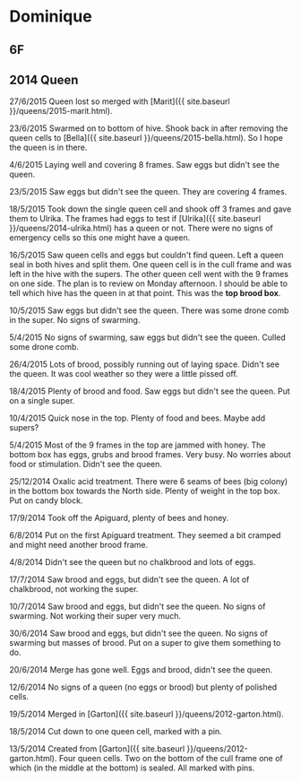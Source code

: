 # Dominique

## 6F

## 2014 Queen

27/6/2015 Queen lost so merged with [Marit]({{ site.baseurl }}/queens/2015-marit.html).

23/6/2015 Swarmed on to bottom of hive.  Shook back in after removing the queen cells to [Bella]({{ site.baseurl }}/queens/2015-bella.html).  So I hope the queen is in there.

4/6/2015 Laying well and covering 8 frames.  Saw eggs but didn't see the queen.

23/5/2015 Saw eggs but didn't see the queen.  They are covering 4 frames.

18/5/2015 Took down the single queen cell and shook off 3 frames and gave them to Ulrika.  The frames had eggs to test if [Ulrika]({{ site.baseurl }}/queens/2014-ulrika.html) has a queen or not.  There were no signs of emergency cells so this one might have a queen.

16/5/2015 Saw queen cells and eggs but couldn't find queen.  Left a queen seal in both hives and split them.  One queen cell is in the cull frame and was left in the hive with the supers.  The other queen cell went with the 9 frames on one side.  The plan is to review on Monday afternoon.  I should be able to tell which hive has the queen in at that point.  This was the **top brood box**.

10/5/2015  Saw eggs but didn't see the queen. There was some drone comb in the super.  No signs of swarming.

5/4/2015 No signs of swarming, saw eggs but didn't see the queen. Culled some drone comb.

26/4/2015 Lots of brood, possibly running out of laying space.  Didn't see the queen.  It was cool weather so they were a little pissed off.

18/4/2015 Plenty of brood and food.  Saw eggs but didn't see the queen.  Put on a single super.

10/4/2015 Quick nose in the top.  Plenty of food and bees.  Maybe add supers?

5/4/2015 Most of the 9 frames in the top are jammed with honey.  The bottom box has eggs, grubs and brood frames.  Very busy.  No worries about food or stimulation.  Didn't see the queen.

25/12/2014 Oxalic acid treatment.  There were 6 seams of bees (big colony) in the bottom box towards the North side.  Plenty of weight in the top box.  Put on candy block.

17/9/2014 Took off the Apiguard, plenty of bees and honey.

6/8/2014 Put on the first Apiguard treatment.  They seemed a bit cramped and might need another brood frame.

4/8/2014 Didn't see the queen but no chalkbrood and lots of eggs.

17/7/2014 Saw brood and eggs, but didn't see the queen.  A lot of chalkbrood, not working the super.

10/7/2014 Saw brood and eggs, but didn't see the queen.  No signs of swarming.  Not working their super very much.

30/6/2014 Saw brood and eggs, but didn't see the queen.  No signs of swarming but masses of brood.  Put on a super to give them something to do.

20/6/2014 Merge has gone well.  Eggs and brood, didn't see the queen.

12/6/2014 No signs of a queen (no eggs or brood) but plenty of polished cells.

19/5/2014 Merged in [Garton]({{ site.baseurl }}/queens/2012-garton.html).

18/5/2014 Cut down to one queen cell, marked with a pin.

13/5/2014 Created from [Garton]({{ site.baseurl }}/queens/2012-garton.html).  Four queen cells.  Two on the bottom of the cull frame one of which (in the middle at the bottom) is sealed.  All marked with pins.
